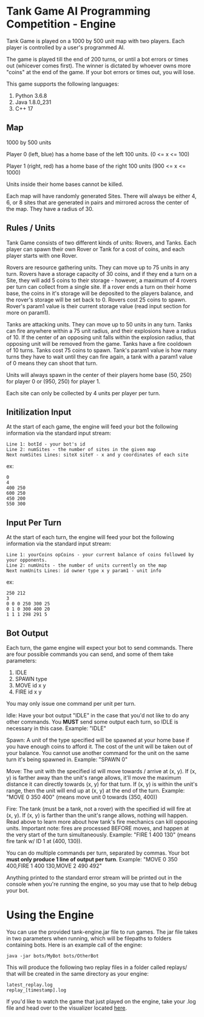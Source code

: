 # Tank Game AI Programming Competition - Engine
Tank Game is played on a 1000 by 500 unit map with two players. Each player is controlled by a user's programmed AI. 

The game is played till the end of 200 turns, or until a bot errors or times out (whicever comes first). The winner is dictated by whoever owns more "coins" at the end of the game. If your bot errors or times out, you will lose.

This game supports the following languages:
1. Python 3.6.8
2. Java 1.8.0_231
3. C++ 17

## Map
1000 by 500 units

Player 0 (left, blue) has a home base of the left 100 units. (0 <= x <= 100)

Player 1 (right, red) has a home base of the right 100 units (900 <= x <= 1000)

Units inside their home bases cannot be killed.

Each map will have randomly generated Sites. There will always be either 4, 6, or 8 sites that are generated in pairs and mirrored across the center of the map. They have a radius of 30.

## Rules / Units
Tank Game consists of two different kinds of units: Rovers, and Tanks. Each player can spawn their own Rover or Tank for a cost of coins, and each player starts with one Rover.

Rovers are resource gathering units. They can move up to 75 units in any turn. Rovers have a storage capacity of 30 coins, and if they end a turn on a Site, they will add 5 coins to their storage - however, a maximum of 4 rovers per turn can collect from a single site. If a rover ends a turn on their home base, the coins in it's storage will be deposited to the players balance, and the rover's storage will be set back to 0. Rovers cost 25 coins to spawn. Rover's param1 value is their current storage value (read input section for more on param1).

Tanks are attacking units. They can move up to 50 units in any turn. Tanks can fire anywhere within a 75 unit radius, and their explosions have a radius of 10. If the center of an opposing unit falls within the explosion radius, that opposing unit will be removed from the game. Tanks have a fire cooldown of 10 turns. Tanks cost 75 coins to spawn. Tank's param1 value is how many turns they have to wait until they can fire again, a tank with a param1 value of 0 means they can shoot that turn.

Units will always spawn in the center of their players home base (50, 250) for player 0 or (950, 250) for player 1.

Each site can only be collected by 4 units per player per turn.

## Initilization Input
At the start of each game, the engine will feed your bot the following information via the standard input stream:
```
Line 1: botId - your bot's id
Line 2: numSites - the number of sites in the given map
Next numSites Lines: siteX siteY - x and y coordinates of each site
```
ex:
```
0
4
400 250
600 250
450 200
550 300
```
## Input Per Turn
At the start of each turn, the engine will feed your bot the following information via the standard input stream:
```
Line 1: yourCoins opCoins - your current balance of coins followed by your opponents.
Line 2: numUnits - the number of units currently on the map
Next numUnits Lines: id owner type x y param1 - unit info
```
ex:
```
250 212
3
0 0 0 250 300 25
0 1 0 300 400 20
1 1 1 298 291 5
```

## Bot Output
Each turn, the game engine will expect your bot to send commands. There are four possible commands you can send, and some of them take parameters:
1. IDLE
2. SPAWN type
3. MOVE id x y
4. FIRE id x y

You may only issue one command per unit per turn.

Idle: Have your bot output "IDLE" in the case that you'd not like to do any other commands. You **MUST** send some output each turn, so IDLE is necessary in this case. Example: "IDLE"

Spawn: A unit of the type specified will be spawned at your home base if you have enough coins to afford it. The cost of the unit will be taken out of your balance. You cannot use another command for the unit on the same turn it's being spawned in. Example: "SPAWN 0"

Move: The unit with the specified id will move towards / arrive at (x, y). If (x, y) is farther away than the unit's range allows, it'll move the maximum distance it can directly towards (x, y) for that turn. If (x, y) is within the unit's range, then the unit will end up at (x, y) at the end of the turn. Example: "MOVE 0 350 400" (means move unit 0 towards (350, 400))

Fire: The tank (must be a tank, not a rover) with the specified id will fire at (x, y). If (x, y) is farther than the unit's range allows, nothing will happen. Read above to learn more about how tank's fire mechanics can kill opposing units. Important note: fires are processed BEFORE moves, and happen at the very start of the turn simultaneously. Example: "FIRE 1 400 130" (means fire tank w/ ID 1 at (400, 130)).

You can do multiple commands per turn, separated by commas. Your bot **must only produce 1 line of output per turn**.
Example: "MOVE 0 350 400,FIRE 1 400 130,MOVE 2 490 492"

Anything printed to the standard error stream will be printed out in the console when you're running the engine, so you may use that to help debug your bot.

# Using the Engine
 You can use the provided tank-engine.jar file to run games. The jar file takes in two parameters when running, which will be filepaths to folders containing bots. Here is an example call of the engine:
 ```
 java -jar bots/MyBot bots/OtherBot
```
This will produce the following two replay files in a folder called replays/ that will be created in the same directory as your engine:
```
latest_replay.log
replay_[timestamp].log
```
If you'd like to watch the game that just played on the engine, take your .log file and head over to the visualizer located [here](https://github.com/WillNess210/CUCPC-Tank-Game-Visualizer).
